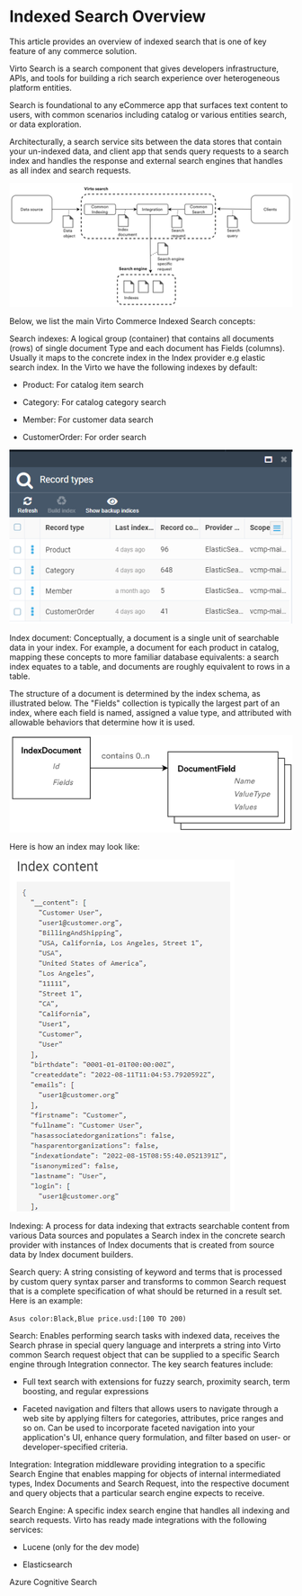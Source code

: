 # Indexed Search Overview

This article provides an overview of indexed search that is  one of key feature of  any  commerce solution.

Virto Search is a search component that gives developers infrastructure, APIs, and tools for building a rich search experience over  heterogeneous platform entities.

Search is foundational to any eCommerce app that surfaces text content to users, with common scenarios including catalog or various entities search, or data exploration.

Architecturally, a search service sits between the  data stores that contain your un-indexed data, and client app that sends query requests to a search index and handles the response and external search engines that handles as all index and search requests. 

![Search architecture](media/01-search-architecture.png)

Below, we list the main Virto Commerce Indexed Search concepts: 

Search indexes: A logical group (container) that contains all documents (rows) of single document Type and each document has Fields (columns). Usually it maps to the concrete index in the Index provider e.g elastic search index. In the Virto we have the following indexes by default:

+ Product: For catalog item search

+ Category: For catalog category search

+ Member: For customer data  search

+ CustomerOrder: For order search

![Search index types](media/02-search-index-types.png)

Index document: Conceptually, a document is a single unit of searchable data in your index.  For example, a  document for each product in catalog, mapping these concepts to more familiar database equivalents: a search index equates to a table, and documents are roughly equivalent to rows in a table.

The structure of a document is determined by the index schema, as illustrated below. The "Fields" collection is typically the largest part of an index, where each field is named, assigned a value type, and attributed with allowable behaviors that determine how it is used.

![Index document structure](media/03-index-document-structure.png)

Here is how an index may look like:

![Index document example](media/04-index-document-example.png)

Indexing: A process for data indexing that extracts searchable content from various Data sources and populates a Search index in the concrete search provider  with instances of  Index documents that is created from  source data by Index document builders. <!---The  indexing process architecture reference  ([Backend development] Fundamentals / Indexed Search / Indexing)-->

Search query: A  string consisting of keyword and terms that is processed by custom query syntax parser and transforms to common Search request that is a complete specification of what should be returned in a result set. Here is an example:

`Asus color:Black,Blue price.usd:[100 TO 200)`

<!---(TODO: Link to search syntax reference)-->

Search: Enables performing search tasks with indexed data, receives the Search phrase in special query language and interprets a string into Virto common Search request object that can be supplied to a specific Search engine through Integration  connector. The key search features include:

+ Full text search with extensions for fuzzy search, proximity search, term boosting, and regular expressions

+ Faceted navigation and filters that allows users to navigate through a web site by applying filters for categories, attributes, price ranges and so on. Can be used to incorporate faceted navigation into your application's UI, enhance query formulation, and filter based on user- or developer-specified criteria. 

Integration: Integration middleware providing integration to a specific Search Engine that enables mapping for objects of internal intermediated types, Index Documents and Search Request, into the respective document and query objects that a particular search engine expects to receive.     

Search Engine: A specific index search engine that handles all indexing and search requests. Virto has ready made integrations with the following services:

+ Lucene (only for the dev mode)

+ Elasticsearch <!---(TODO: link to configure Elasticsearch provider)-->

Azure Cognitive Search <!---(TODO: link to configure Azure Cognitive Search provider)-->